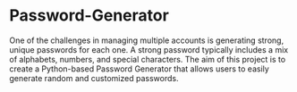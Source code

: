 # Password-Generator
One of the challenges in managing multiple accounts is generating strong, unique passwords for each one. A strong password typically includes a mix of alphabets, numbers, and special characters. The aim of this project is to create a Python-based Password Generator that allows users to easily generate random and customized passwords.

